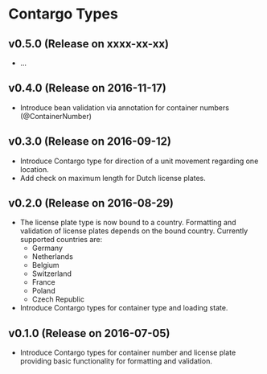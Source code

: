 Contargo Types
===============

## v0.5.0 (Release on xxxx-xx-xx)

* ...

## v0.4.0 (Release on 2016-11-17)

* Introduce bean validation via annotation for container numbers (@ContainerNumber)

## v0.3.0 (Release on 2016-09-12)

* Introduce Contargo type for direction of a unit movement regarding one location.
* Add check on maximum length for Dutch license plates.

## v0.2.0 (Release on 2016-08-29)

* The license plate type is now bound to a country. Formatting and validation
  of license plates depends on the bound country.
  Currently supported countries are:
  * Germany
  * Netherlands
  * Belgium
  * Switzerland
  * France
  * Poland
  * Czech Republic
* Introduce Contargo types for container type and loading state.

## v0.1.0 (Release on 2016-07-05)

* Introduce Contargo types for container number and license plate providing
  basic functionality for formatting and validation.
